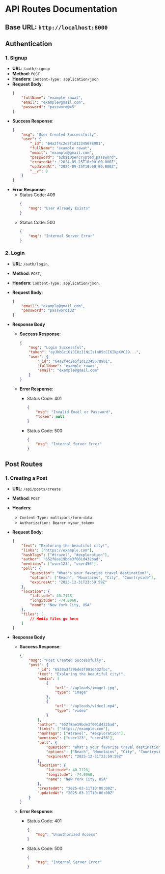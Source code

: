 # API Routes Documentation

## Base URL: `http://localhost:8000`

## Authentication

### 1. Signup

- **URL**: `/auth/signup`
- **Method**: `POST`
- **Headers**: `Content-Type: application/json`
- **Request Body**:
    ```json
    {
        "fullName": "example rawat",
        "email": "example@gmail.com",
        "password": "password@45"
    }
    ```
- **Success Response**:
    ```json
    {
        "msg": "User Created Successfully",
        "user": {
            "_id": "64a2f4c2e5f1d12345678901",
            "fullName": "example rawat",
            "email": "example@gmail.com",
            "password": "$2b$10$encrypted_password",
            "createdAt": "2024-09-25T10:00:00.000Z",
            "updatedAt": "2024-09-25T10:00:00.000Z",
            "__v": 0
        }
    }
    ```
- **Error Response**:
    - Status Code: 409
        ```json
        {
            "msg": "User Already Exists"
        }
        ```
    - Status Code: 500
        ```json
        {
            "msg": "Internal Server Error"
        }
        ```

### 2. Login

- **URL**: `/auth/login`,
- **Method**: `POST`,
- **Headers**: `Content-Type: application/json`,
- **Request Body**:
    ```json
    {
        "email": "example@gmail.com",
        "password": "password132"
    }
    ```
- **Response Body** 

    - **Success Response**:
        ```json
        {
            "msg": "Login Successful",
            "token": "eyJhbGciOiJIUzI1NiIsInR5cCI6IkpXVCJ9...",
            "user": {
                "_id": "64a2f4c2e5f1d12345678901",
                "fullName": "example rawat",
                "email": "example@gmail.com"
            }
        }
        ```

    - **Error Response**:

        - Status Code: 401
            ```json
            {
                "msg": "Invalid Email or Password",
                "token": null
            }
            ```

        - Status Code: 500
            ```json
            {
                "msg": "Internal Server Error"
            }
            ```

## Post Routes

### 1. Creating a Post

- **URL**: `/api/posts/create`
- **Method**: `POST`
- **Headers**: 
    - `Content-Type: multipart/form-data`
    - `Authorization: Bearer <your_token>`
- **Request Body**:
    ```json
    {
        "text": "Exploring the beautiful city!",
        "links": ["https://example.com"],
        "hashTags": ["#travel", "#exploration"],
        "author": "652f8ae19bde3f001d432bad",
        "mentions": ["user123", "user456"],
        "poll": {
            "question": "What's your favorite travel destination?",
            "options": ["Beach", "Mountains", "City", "Countryside"],
            "expiresAt": "2025-12-31T23:59:59Z"
        },
        "location": {
            "latitude": 40.7128,
            "longitude": -74.0060,
            "name": "New York City, USA"
        },
        "files": [
            // Media files go here
        ]
    }

- **Response Body** 

    - **Success Response**:
        ```json
        {
            "msg": "Post Created Successfully",
            "post": {
                "_id": "6530a3f29bde3f001d432fbc",
                "text": "Exploring the beautiful city!",
                "media": [
                    {
                        "url": "/uploads/image1.jpg",
                        "type": "image"
                    },
                    {
                        "url": "/uploads/video1.mp4",
                        "type": "video"
                    }
                ],
                "author": "652f8ae19bde3f001d432bad",
                "links": ["https://example.com"],
                "hashTags": ["#travel", "#exploration"],
                "mentions": ["user123", "user456"],
                "poll": {
                    "question": "What's your favorite travel destination?",
                    "options": ["Beach", "Mountains", "City", "Countryside"],
                    "expiresAt": "2025-12-31T23:59:59Z"
                },
                "location": {
                    "latitude": 40.7128,
                    "longitude": -74.0060,
                    "name": "New York City, USA"
                },
                "createdAt": "2025-03-11T10:00:00Z",
                "updatedAt": "2025-03-11T10:00:00Z"
            }
        }
        ```

    - **Error Response**:

        - Status Code: 401
            ```json
            {
                "msg": "Unauthorized Access"
            }
            ```

        - Status Code: 500
            ```json
            {
                "msg": "Internal Server Error"
            }
            ```